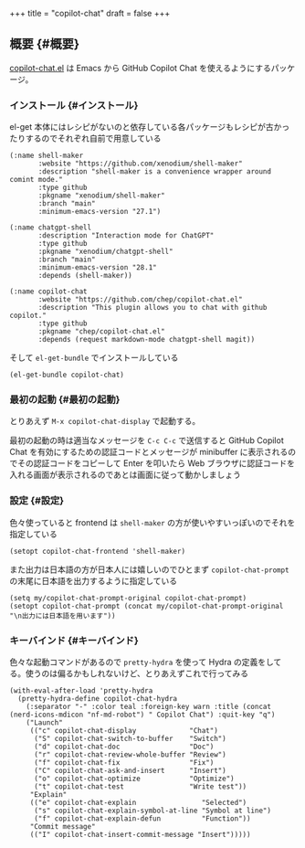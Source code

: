 +++
title = "copilot-chat"
draft = false
+++

## 概要 {#概要}

[copilot-chat.el](https://github.com/chep/copilot-chat.el) は Emacs から GitHub Copilot Chat を使えるようにするパッケージ。


### インストール {#インストール}

el-get 本体にはレシピがないのと依存している各パッケージもレシピが古かったりするのでそれぞれ自前で用意している

```emacs-lisp
(:name shell-maker
       :website "https://github.com/xenodium/shell-maker"
       :description "shell-maker is a convenience wrapper around comint mode."
       :type github
       :pkgname "xenodium/shell-maker"
       :branch "main"
       :minimum-emacs-version "27.1")
```

```emacs-lisp
(:name chatgpt-shell
       :description "Interaction mode for ChatGPT"
       :type github
       :pkgname "xenodium/chatgpt-shell"
       :branch "main"
       :minimum-emacs-version "28.1"
       :depends (shell-maker))
```

```emacs-lisp
(:name copilot-chat
       :website "https://github.com/chep/copilot-chat.el"
       :description "This plugin allows you to chat with github copilot."
       :type github
       :pkgname "chep/copilot-chat.el"
       :depends (request markdown-mode chatgpt-shell magit))
```

そして `el-get-bundle` でインストールしている

```emacs-lisp
(el-get-bundle copilot-chat)
```


### 最初の起動 {#最初の起動}

とりあえず `M-x copilot-chat-display` で起動する。

最初の起動の時は適当なメッセージを `C-c C-c` で送信すると
GitHub Copilot Chat を有効にするための認証コードとメッセージが minibuffer に表示されるのでその認証コードをコピーして Enter を叩いたら Web ブラウザに認証コードを入れる画面が表示されるのであとは画面に従って動かしましょう


### 設定 {#設定}

色々使っていると frontend は `shell-maker` の方が使いやすいっぽいのでそれを指定している

```emacs-lisp
(setopt copilot-chat-frontend 'shell-maker)
```

また出力は日本語の方が日本人には嬉しいのでひとまず `copilot-chat-prompt` の末尾に日本語を出力するように指定している

```emacs-lisp
(setq my/copilot-chat-prompt-original copilot-chat-prompt)
(setopt copilot-chat-prompt (concat my/copilot-chat-prompt-original "\n出力には日本語を用います"))
```


### キーバインド {#キーバインド}

色々な起動コマンドがあるので `pretty-hydra` を使って Hydra の定義をしてる。使うのは偏るかもしれないけど、とりあえずこれで行ってみる

```emacs-lisp
(with-eval-after-load 'pretty-hydra
  (pretty-hydra-define copilot-chat-hydra
    (:separator "-" :color teal :foreign-key warn :title (concat (nerd-icons-mdicon "nf-md-robot") " Copilot Chat") :quit-key "q")
    ("Launch"
     (("c" copilot-chat-display             "Chat")
      ("S" copilot-chat-switch-to-buffer    "Switch")
      ("d" copilot-chat-doc                 "Doc")
      ("r" copilot-chat-review-whole-buffer "Review")
      ("f" copilot-chat-fix                 "Fix")
      ("C" copilot-chat-ask-and-insert      "Insert")
      ("o" copilot-chat-optimize            "Optimize")
      ("t" copilot-chat-test                "Write test"))
     "Explain"
     (("e" copilot-chat-explain                "Selected")
      ("s" copilot-chat-explain-symbol-at-line "Symbol at line")
      ("f" copilot-chat-explain-defun          "Function"))
     "Commit message"
     (("I" copilot-chat-insert-commit-message "Insert")))))
```
